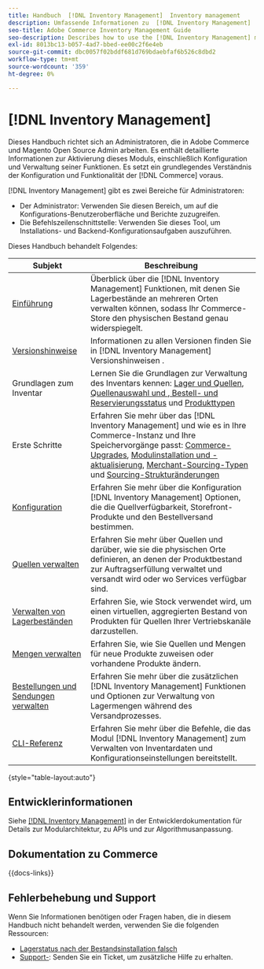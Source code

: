 ```yaml
---
title: Handbuch  [!DNL Inventory Management]  Inventory management
description: Umfassende Informationen zu  [!DNL Inventory Management]  für Adobe Commerce- und Magento Open Source-Administratoren, einschließlich Migration und Konfiguration.
seo-title: Adobe Commerce Inventory Management Guide
seo-description: Describes how to use the [!DNL Inventory Management] module in Adobe Commerce or Magento Open Source.
exl-id: 8013bc13-b057-4ad7-bbed-ee00c2f6e4eb
source-git-commit: dbc0057f02bddf681d769bdaebfaf6b526c8dbd2
workflow-type: tm+mt
source-wordcount: '359'
ht-degree: 0%

---
```


# [!DNL Inventory Management]

Dieses Handbuch richtet sich an Administratoren, die in Adobe Commerce und Magento Open Source Admin arbeiten. Es enthält detaillierte Informationen zur Aktivierung dieses Moduls, einschließlich Konfiguration und Verwaltung seiner Funktionen. Es setzt ein grundlegendes Verständnis der Konfiguration und Funktionalität der [!DNL Commerce] voraus.

[!DNL Inventory Management] gibt es zwei Bereiche für Administratoren:

- Der Administrator: Verwenden Sie diesen Bereich, um auf die Konfigurations-Benutzeroberfläche und Berichte zuzugreifen.
- Die Befehlszeilenschnittstelle: Verwenden Sie dieses Tool, um Installations- und Backend-Konfigurationsaufgaben auszuführen.

Dieses Handbuch behandelt Folgendes:

| Subjekt | Beschreibung |
| ------- | ----------- |
| [Einführung](introduction.md) | Überblick über die [!DNL Inventory Management] Funktionen, mit denen Sie Lagerbestände an mehreren Orten verwalten können, sodass Ihr Commerce-Store den physischen Bestand genau widerspiegelt. |
| [Versionshinweise](release-notes.md) | Informationen zu allen Versionen finden Sie in [!DNL Inventory Management] Versionshinweisen . |
| Grundlagen zum Inventar | Lernen Sie die Grundlagen zur Verwaltung des Inventars kennen: [Lager und Quellen](sources-stocks.md), [Quellenauswahl und ](selection-reservations.md) [, Bestell- und Reservierungsstatus](order-status.md) und [Produkttypen](product-types.md) |
| Erste Schritte | Erfahren Sie mehr über das [!DNL Inventory Management] und wie es in Ihre Commerce-Instanz und Ihre Speichervorgänge passt: [Commerce-Upgrades](migrate.md), [Modulinstallation und -aktualisierung](install-update.md), [Merchant-Sourcing-Typen](merchant-sourcing.md) und [Sourcing-Strukturänderungen](expand-restructure.md) |
| [Konfiguration](configuration.md) | Erfahren Sie mehr über die Konfiguration [!DNL Inventory Management] Optionen, die die Quellverfügbarkeit, Storefront-Produkte und den Bestellversand bestimmen. |
| [Quellen verwalten](sources-manage.md) | Erfahren Sie mehr über Quellen und darüber, wie sie die physischen Orte definieren, an denen der Produktbestand zur Auftragserfüllung verwaltet und versandt wird oder wo Services verfügbar sind. |
| [Verwalten von Lagerbeständen](stocks-manage.md) | Erfahren Sie, wie Stock verwendet wird, um einen virtuellen, aggregierten Bestand von Produkten für Quellen Ihrer Vertriebskanäle darzustellen. |
| [Mengen verwalten](quantities-manage.md) | Erfahren Sie, wie Sie Quellen und Mengen für neue Produkte zuweisen oder vorhandene Produkte ändern. |
| [Bestellungen und Sendungen verwalten](shipments.md) | Erfahren Sie mehr über die zusätzlichen [!DNL Inventory Management] Funktionen und Optionen zur Verwaltung von Lagermengen während des Versandprozesses. |
| [CLI-Referenz](cli.md) | Erfahren Sie mehr über die Befehle, die das Modul [!DNL Inventory Management] zum Verwalten von Inventardaten und Konfigurationseinstellungen bereitstellt. |

{style="table-layout:auto"}

## Entwicklerinformationen

Siehe [[!DNL Inventory Management]](https://developer.adobe.com/commerce/webapi/rest/inventory/) in der Entwicklerdokumentation für Details zur Modularchitektur, zu APIs und zur Algorithmusanpassung.

## Dokumentation zu Commerce

{{docs-links}}

## Fehlerbehebung und Support

Wenn Sie Informationen benötigen oder Fragen haben, die in diesem Handbuch nicht behandelt werden, verwenden Sie die folgenden Ressourcen:

- [Lagerstatus nach der Bestandsinstallation falsch](https://experienceleague.adobe.com/docs/commerce-knowledge-base/kb/troubleshooting/miscellaneous/stock-status-incorrect-after-magento-inventory-install.html)
- [Support-](https://experienceleague.adobe.com/docs/commerce-knowledge-base/kb/help-center-guide/magento-help-center-user-guide.html#submit-ticket): Senden Sie ein Ticket, um zusätzliche Hilfe zu erhalten.
